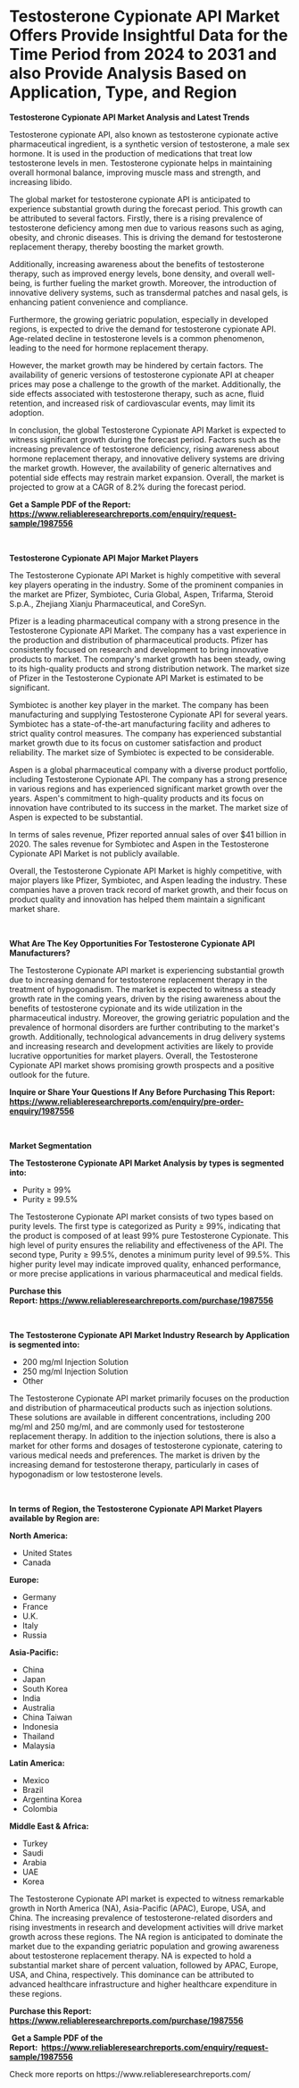 <p><h1>Testosterone Cypionate API Market Offers Provide Insightful Data for the Time Period from 2024 to 2031 and also Provide Analysis Based on Application, Type, and Region</h1></p><p><strong>Testosterone Cypionate API Market Analysis and Latest Trends</strong></p>
<p><p>Testosterone cypionate API, also known as testosterone cypionate active pharmaceutical ingredient, is a synthetic version of testosterone, a male sex hormone. It is used in the production of medications that treat low testosterone levels in men. Testosterone cypionate helps in maintaining overall hormonal balance, improving muscle mass and strength, and increasing libido.</p><p>The global market for testosterone cypionate API is anticipated to experience substantial growth during the forecast period. This growth can be attributed to several factors. Firstly, there is a rising prevalence of testosterone deficiency among men due to various reasons such as aging, obesity, and chronic diseases. This is driving the demand for testosterone replacement therapy, thereby boosting the market growth.</p><p>Additionally, increasing awareness about the benefits of testosterone therapy, such as improved energy levels, bone density, and overall well-being, is further fueling the market growth. Moreover, the introduction of innovative delivery systems, such as transdermal patches and nasal gels, is enhancing patient convenience and compliance.</p><p>Furthermore, the growing geriatric population, especially in developed regions, is expected to drive the demand for testosterone cypionate API. Age-related decline in testosterone levels is a common phenomenon, leading to the need for hormone replacement therapy.</p><p>However, the market growth may be hindered by certain factors. The availability of generic versions of testosterone cypionate API at cheaper prices may pose a challenge to the growth of the market. Additionally, the side effects associated with testosterone therapy, such as acne, fluid retention, and increased risk of cardiovascular events, may limit its adoption.</p><p>In conclusion, the global Testosterone Cypionate API Market is expected to witness significant growth during the forecast period. Factors such as the increasing prevalence of testosterone deficiency, rising awareness about hormone replacement therapy, and innovative delivery systems are driving the market growth. However, the availability of generic alternatives and potential side effects may restrain market expansion. Overall, the market is projected to grow at a CAGR of 8.2% during the forecast period.</p></p>
<p><strong>Get a Sample PDF of the Report:&nbsp; <a href="https://www.reliableresearchreports.com/enquiry/request-sample/1987556">https://www.reliableresearchreports.com/enquiry/request-sample/1987556</a></strong></p>
<p>&nbsp;</p>
<p><strong>Testosterone Cypionate API Major Market Players</strong></p>
<p><p>The Testosterone Cypionate API Market is highly competitive with several key players operating in the industry. Some of the prominent companies in the market are Pfizer, Symbiotec, Curia Global, Aspen, Trifarma, Steroid S.p.A., Zhejiang Xianju Pharmaceutical, and CoreSyn.</p><p>Pfizer is a leading pharmaceutical company with a strong presence in the Testosterone Cypionate API Market. The company has a vast experience in the production and distribution of pharmaceutical products. Pfizer has consistently focused on research and development to bring innovative products to market. The company's market growth has been steady, owing to its high-quality products and strong distribution network. The market size of Pfizer in the Testosterone Cypionate API Market is estimated to be significant.</p><p>Symbiotec is another key player in the market. The company has been manufacturing and supplying Testosterone Cypionate API for several years. Symbiotec has a state-of-the-art manufacturing facility and adheres to strict quality control measures. The company has experienced substantial market growth due to its focus on customer satisfaction and product reliability. The market size of Symbiotec is expected to be considerable.</p><p>Aspen is a global pharmaceutical company with a diverse product portfolio, including Testosterone Cypionate API. The company has a strong presence in various regions and has experienced significant market growth over the years. Aspen's commitment to high-quality products and its focus on innovation have contributed to its success in the market. The market size of Aspen is expected to be substantial.</p><p>In terms of sales revenue, Pfizer reported annual sales of over $41 billion in 2020. The sales revenue for Symbiotec and Aspen in the Testosterone Cypionate API Market is not publicly available.</p><p>Overall, the Testosterone Cypionate API Market is highly competitive, with major players like Pfizer, Symbiotec, and Aspen leading the industry. These companies have a proven track record of market growth, and their focus on product quality and innovation has helped them maintain a significant market share.</p></p>
<p>&nbsp;</p>
<p><strong>What Are The Key Opportunities For Testosterone Cypionate API Manufacturers?</strong></p>
<p><p>The Testosterone Cypionate API market is experiencing substantial growth due to increasing demand for testosterone replacement therapy in the treatment of hypogonadism. The market is expected to witness a steady growth rate in the coming years, driven by the rising awareness about the benefits of testosterone cypionate and its wide utilization in the pharmaceutical industry. Moreover, the growing geriatric population and the prevalence of hormonal disorders are further contributing to the market's growth. Additionally, technological advancements in drug delivery systems and increasing research and development activities are likely to provide lucrative opportunities for market players. Overall, the Testosterone Cypionate API market shows promising growth prospects and a positive outlook for the future.</p></p>
<p><strong>Inquire or Share Your Questions If Any Before Purchasing This Report: <a href="https://www.reliableresearchreports.com/enquiry/pre-order-enquiry/1987556">https://www.reliableresearchreports.com/enquiry/pre-order-enquiry/1987556</a></strong></p>
<p>&nbsp;</p>
<p><strong>Market Segmentation</strong></p>
<p><strong>The Testosterone Cypionate API Market Analysis by types is segmented into:</strong></p>
<p><ul><li>Purity ≥ 99%</li><li>Purity ≥ 99.5%</li></ul></p>
<p><p>The Testosterone Cypionate API market consists of two types based on purity levels. The first type is categorized as Purity ≥ 99%, indicating that the product is composed of at least 99% pure Testosterone Cypionate. This high level of purity ensures the reliability and effectiveness of the API. The second type, Purity ≥ 99.5%, denotes a minimum purity level of 99.5%. This higher purity level may indicate improved quality, enhanced performance, or more precise applications in various pharmaceutical and medical fields.</p></p>
<p><strong>Purchase this Report:&nbsp;<a href="https://www.reliableresearchreports.com/purchase/1987556">https://www.reliableresearchreports.com/purchase/1987556</a></strong></p>
<p>&nbsp;</p>
<p><strong>The Testosterone Cypionate API Market Industry Research by Application is segmented into:</strong></p>
<p><ul><li>200 mg/ml Injection Solution</li><li>250 mg/ml Injection Solution</li><li>Other</li></ul></p>
<p><p>The Testosterone Cypionate API market primarily focuses on the production and distribution of pharmaceutical products such as injection solutions. These solutions are available in different concentrations, including 200 mg/ml and 250 mg/ml, and are commonly used for testosterone replacement therapy. In addition to the injection solutions, there is also a market for other forms and dosages of testosterone cypionate, catering to various medical needs and preferences. The market is driven by the increasing demand for testosterone therapy, particularly in cases of hypogonadism or low testosterone levels.</p></p>
<p>&nbsp;</p>
<p><strong>In terms of Region, the Testosterone Cypionate API Market Players available by Region are:</strong></p>
<p>
    <p> <strong> North America: </strong>
        <ul>
            <li>United States</li>
            <li>Canada</li>
        </ul>
        </p> 
    <p> <strong> Europe: </strong>
        <ul>
            <li>Germany</li>
            <li>France</li>
            <li>U.K.</li>
            <li>Italy</li>
            <li>Russia</li>
        </ul>
        </p> 
    <p> <strong> Asia-Pacific: </strong>
        <ul>
            <li>China</li>
            <li>Japan</li>
            <li>South Korea</li>
            <li>India</li>
            <li>Australia</li>
            <li>China Taiwan</li>
            <li>Indonesia</li>
            <li>Thailand</li>
            <li>Malaysia</li>
        </ul>
        </p> 
    <p> <strong> Latin America: </strong>
        <ul>
            <li>Mexico</li>
            <li>Brazil</li>
            <li>Argentina Korea</li>
            <li>Colombia</li>
        </ul>
        </p> 
    <p> <strong> Middle East & Africa: </strong>
        <ul>
            <li>Turkey</li>
            <li>Saudi</li>
            <li>Arabia</li>
            <li>UAE</li>
            <li>Korea</li>
        </ul>
    </p>
    </p>
<p><p>The Testosterone Cypionate API market is expected to witness remarkable growth in North America (NA), Asia-Pacific (APAC), Europe, USA, and China. The increasing prevalence of testosterone-related disorders and rising investments in research and development activities will drive market growth across these regions. The NA region is anticipated to dominate the market due to the expanding geriatric population and growing awareness about testosterone replacement therapy. NA is expected to hold a substantial market share of percent valuation, followed by APAC, Europe, USA, and China, respectively. This dominance can be attributed to advanced healthcare infrastructure and higher healthcare expenditure in these regions.</p></p>
<p><strong>Purchase this Report: <a href="https://www.reliableresearchreports.com/purchase/1987556">https://www.reliableresearchreports.com/purchase/1987556</a></strong></p>
<p>&nbsp;<strong>Get a Sample PDF of the Report:&nbsp;&nbsp;<a href="https://www.reliableresearchreports.com/enquiry/request-sample/1987556">https://www.reliableresearchreports.com/enquiry/request-sample/1987556</a></strong></p>
<p><strong></strong></p>
<p>Check more reports on https://www.reliableresearchreports.com/</p>